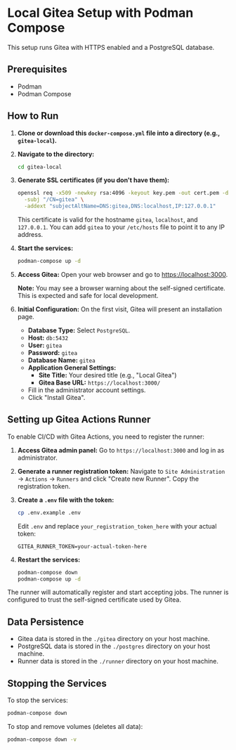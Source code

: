 # Local Gitea Setup with Podman Compose

This setup runs Gitea with HTTPS enabled and a PostgreSQL database.

## Prerequisites

- Podman
- Podman Compose

## How to Run

1.  **Clone or download this `docker-compose.yml` file into a directory (e.g., `gitea-local`).**

2.  **Navigate to the directory:**
    ```bash
    cd gitea-local
    ```

3.  **Generate SSL certificates (if you don't have them):**
    ```bash
    openssl req -x509 -newkey rsa:4096 -keyout key.pem -out cert.pem -days 365 -nodes \
      -subj "/CN=gitea" \
      -addext "subjectAltName=DNS:gitea,DNS:localhost,IP:127.0.0.1"
    ```

    This certificate is valid for the hostname `gitea`, `localhost`, and `127.0.0.1`. You can add `gitea` to your `/etc/hosts` file to point it to any IP address.

4.  **Start the services:**
    ```bash
    podman-compose up -d
    ```

5.  **Access Gitea:**
    Open your web browser and go to [https://localhost:3000](https://localhost:3000).

    **Note:** You may see a browser warning about the self-signed certificate. This is expected and safe for local development.

6.  **Initial Configuration:**
    On the first visit, Gitea will present an installation page.
    -   **Database Type:** Select `PostgreSQL`.
    -   **Host:** `db:5432`
    -   **User:** `gitea`
    -   **Password:** `gitea`
    -   **Database Name:** `gitea`
    -   **Application General Settings:**
        -   **Site Title:** Your desired title (e.g., "Local Gitea")
        -   **Gitea Base URL:** `https://localhost:3000/`
    -   Fill in the administrator account settings.
    -   Click "Install Gitea".

## Setting up Gitea Actions Runner

To enable CI/CD with Gitea Actions, you need to register the runner:

1.  **Access Gitea admin panel:**
    Go to `https://localhost:3000` and log in as administrator.

2.  **Generate a runner registration token:**
    Navigate to `Site Administration` → `Actions` → `Runners` and click "Create new Runner". Copy the registration token.

3.  **Create a `.env` file with the token:**
    ```bash
    cp .env.example .env
    ```

    Edit `.env` and replace `your_registration_token_here` with your actual token:
    ```
    GITEA_RUNNER_TOKEN=your-actual-token-here
    ```

4.  **Restart the services:**
    ```bash
    podman-compose down
    podman-compose up -d
    ```

The runner will automatically register and start accepting jobs. The runner is configured to trust the self-signed certificate used by Gitea.

## Data Persistence

-   Gitea data is stored in the `./gitea` directory on your host machine.
-   PostgreSQL data is stored in the `./postgres` directory on your host machine.
-   Runner data is stored in the `./runner` directory on your host machine.

## Stopping the Services

To stop the services:

```bash
podman-compose down
```

To stop and remove volumes (deletes all data):

```bash
podman-compose down -v
```

